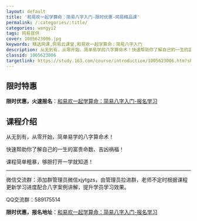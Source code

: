 ```yaml
---
layout: default
title: '和易欢一起学算命：简易八字入门-限时优惠-网易精品课'
permalink: /:categories/:title/
categories: wangyi2
tags: 网易提供
cover: 1005623006.jpg
keywords: 精选网课,网易云课堂,和易欢一起学算命：简易八字入门
description: 从无到有，从零开始，简单易学的八字算命术！快速帮助你了解自己的一生的富贵命数、吉凶祸福！课程简单粗暴，够胆打开一学就知道
classid: 1005623006
targetlink: https://study.163.com/course/introduction/1005623006.htm?share=1&shareId=1025206652&utm_campaign=share&utm_medium=iphoneShare&utm_source=&utm_u=1025206652
---
```


## 限时特惠

**限时优惠，火速报名**：[和易欢一起学算命：简易八字入门-报名学习](https://study.163.com/course/introduction/1005623006.htm?share=1&shareId=1025206652&utm_campaign=share&utm_medium=iphoneShare&utm_source=&utm_u=1025206652)

## 课程介绍

从无到有，从零开始，简单易学的八字算命术！

快速帮助你了解自己的一生的富贵命数、吉凶祸福！

课程简单粗暴，够胆打开一学就知道！

-------------------------------------------------------------------------------------

微信交流群：添加群管理员微信xjytgzs，由管理员拉进群，老师不定时根据课程更新学习进度配合八字案例讲解，提升学员学习效果。



QQ交流群：589175514

**限时优惠，报名地址**：[和易欢一起学算命：简易八字入门-报名学习](https://study.163.com/course/introduction/1005623006.htm?share=1&shareId=1025206652&utm_campaign=share&utm_medium=iphoneShare&utm_source=&utm_u=1025206652)

